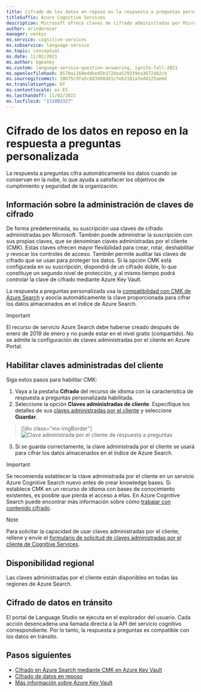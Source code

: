 ```yaml
---
title: Cifrado de los datos en reposo en la respuesta a preguntas personalizada
titleSuffix: Azure Cognitive Services
description: Microsoft ofrece claves de cifrado administradas por Microsoft y también le permite administrar las suscripciones de Cognitive Services con sus propias claves, llamadas claves administradas por el cliente (CMK). En este artículo se trata el cifrado de datos en la respuesta a preguntas personalizada y cómo habilitar y administrar CMK.
author: erindormier
manager: venkyv
ms.service: cognitive-services
ms.subservice: language-service
ms.topic: conceptual
ms.date: 11/02/2021
ms.author: egeaney
ms.custom: language-service-question-answering, ignite-fall-2021
ms.openlocfilehash: 8570a1160eddbed5b372daa529339ea3672482cb
ms.sourcegitcommit: 106f5c9fa5c6d3498dd1cfe63181a7ed4125ae6d
ms.translationtype: HT
ms.contentlocale: es-ES
ms.lasthandoff: 11/02/2021
ms.locfileid: "131093327"
---
```

# <a name="custom-question-answering-encryption-of-data-at-rest"></a>Cifrado de los datos en reposo en la respuesta a preguntas personalizada

La respuesta a preguntas cifra automáticamente los datos cuando se conservan en la nube, lo que ayuda a satisfacer los objetivos de cumplimiento y seguridad de la organización.

## <a name="about-encryption-key-management"></a>Información sobre la administración de claves de cifrado

De forma predeterminada, su suscripción usa claves de cifrado administradas por Microsoft. También puede administrar la suscripción con sus propias claves, que se denominan claves administradas por el cliente (CMK). Estas claves ofrecen mayor flexibilidad para crear, rotar, deshabilitar y revocar los controles de acceso. También permite auditar las claves de cifrado que se usan para proteger los datos. Si la opción CMK está configurada en su suscripción, dispondrá de un cifrado doble, lo que constituye un segundo nivel de protección, y al mismo tiempo podrá controlar la clave de cifrado mediante Azure Key Vault.

La respuesta a preguntas personalizada usa la [compatibilidad con CMK de Azure Search](../../../../search/search-security-manage-encryption-keys.md) y asocia automáticamente la clave proporcionada para cifrar los datos almacenados en el índice de Azure Search.

> [!IMPORTANT]
> El recurso de servicio Azure Search debe haberse creado después de enero de 2019 de enero y no puede estar en el nivel gratis (compartido). No se admite la configuración de claves administradas por el cliente en Azure Portal.

## <a name="enable-customer-managed-keys"></a>Habilitar claves administradas del cliente

Siga estos pasos para habilitar CMK:

1.  Vaya a la pestaña **Cifrado** del recurso de idioma con la característica de respuesta a preguntas personalizada habilitada.
2.  Seleccione la opción **Claves administradas de cliente**. Especifique los detalles de sus [claves administradas por el cliente](../../../../storage/common/customer-managed-keys-configure-key-vault.md?tabs=portal) y seleccione **Guardar**.

> [!div class="mx-imgBorder"]
> ![Clave administrada por el cliente de respuesta a preguntas](../media/encrypt-data-at-rest/question-answering-cmk.png)
   
3.  Si se guarda correctamente, la clave administrada por el cliente se usará para cifrar los datos almacenados en el índice de Azure Search.

> [!IMPORTANT]
> Se recomienda establecer la clave administrada por el cliente en un servicio Azure Cognitive Search nuevo antes de crear knowledge bases. Si establece CMK en un recurso de idioma con bases de conocimiento existentes, es posible que pierda el acceso a ellas. En Azure Cognitive Search puede encontrar más información sobre cómo [trabajar con contenido cifrado](../../../../search/search-security-manage-encryption-keys.md#work-with-encrypted-content).

> [!NOTE]
> Para solicitar la capacidad de usar claves administradas por el cliente, rellene y envíe el [formulario de solicitud de claves administradas por el cliente de Cognitive Services](https://aka.ms/cogsvc-cmk).

## <a name="regional-availability"></a>Disponibilidad regional

Las claves administradas por el cliente están disponibles en todas las regiones de Azure Search.

## <a name="encryption-of-data-in-transit"></a>Cifrado de datos en tránsito

El portal de Language Studio se ejecuta en el explorador del usuario. Cada acción desencadena una llamada directa a la API del servicio cognitivo correspondiente. Por lo tanto, la respuesta a preguntas es compatible con los datos en tránsito.

## <a name="next-steps"></a>Pasos siguientes

* [Cifrado en Azure Search mediante CMK en Azure Key Vault](../../../../search/search-security-manage-encryption-keys.md)
* [Cifrado de datos en reposo](../../../../security/fundamentals/encryption-atrest.md)
* [Más información sobre Azure Key Vault](../../../../key-vault/general/overview.md)
